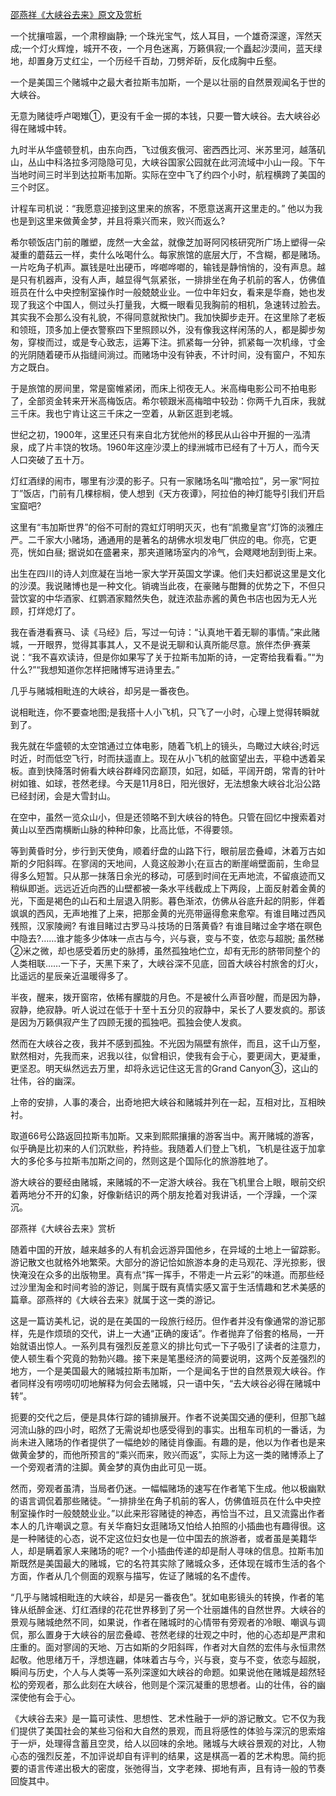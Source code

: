 [邵燕祥《大峡谷去来》原文及赏析](https://www.vrrw.net/wx/9144.html)

一个扰攘喧嚣，一个肃穆幽静; 一个珠光宝气，炫人耳目，一个雄奇深邃，浑然天成;一个灯火辉煌，城开不夜，一个月色迷离，万籁俱寂;一个矗起沙漠间，蓝天绿地，却置身万丈红尘，一个历经千百劫，刀劈斧斫，反化成胸中丘壑。

一个是美国三个赌城中之最大者拉斯韦加斯，一个是以壮丽的自然景观闻名于世的大峡谷。

无意为赌徒呼卢喝雉①，更没有千金一掷的本钱，只要一瞥大峡谷。去大峡谷必得在赌城中转。

九时半从华盛顿登机，由东向西，飞过俄亥俄河、密西西比河、米苏里河，越落矶山，丛山中科洛拉多河隐隐可见，大峡谷国家公园就在此河流域中小山一段。下午当地时间三时半到达拉斯韦加斯。实际在空中飞了约四个小时，航程横跨了美国的三个时区。

计程车司机说：“我愿意迎接到这里来的旅客，不愿意送离开这里走的。” 他以为我也是到这里来做黄金梦，并且将乘兴而来，败兴而返么?



希尔顿饭店门前的雕塑，庞然一大金盆，就像芝加哥阿冈核研究所广场上塑得一朵凝重的蘑菇云一样，卖什么吆喝什么。每家旅馆的底层大厅，不含糊，都是赌场。一片吃角子机声。赢钱是吐出硬币，哗啷哗啷的，输钱是静悄悄的，没有声息。越是只有机器声，没有人声，越显得气氛紧张，一排排坐在角子机前的客人，仿佛值班员在什么中央控制室操作时一般兢兢业业。一位中年妇女，看来是华裔，她也发现了我这个中国人，侧过头打量我，大概一眼看见我胸前的相机，急速转过脸去。其实我不会那么没有礼貌，不得同意就揿快门。我加快脚步走开。在这里除了老板和领班，顶多加上便衣警察四下里照顾以外，没有像我这样闲荡的人，都是脚步匆匆，穿梭而过，或是专心致志，运筹下注。抓紧每一分钟，抓紧每一次机缘，寸金的光阴随着硬币从指缝间淌过。而赌场中没有钟表，不计时间，没有窗户，不知东方之既白。

于是旅馆的房间里，常是窗帷紧闭，而床上彻夜无人。米高梅电影公司不拍电影了，全部资金转来开米高梅饭店。希尔顿跟米高梅暗中较劲：你两千九百床，我就三千床。我也宁肯让这三千床之一空着，从新区逛到老城。

世纪之初，1900年，这里还只有来自北方犹他州的移民从山谷中开掘的一泓清泉，成了片丰饶的牧场。1960年这座沙漠上的绿洲城市已经有了十万人，而今天人口突破了五十万。

灯红酒绿的闹市，哪里有沙漠的影子。只有一家赌场名叫“撒哈拉”，另一家“阿拉丁”饭店，门前有几棵棕榈，使人想到《天方夜谭》，阿拉伯的神灯能导引我们开启宝窟吧?

这里有“韦加斯世界”的俗不可耐的霓虹灯明明灭灭，也有“凯撒皇宫”灯饰的淡雅庄严。二千家大小赌场，通通用的是著名的胡佛水坝发电厂供应的电。你亮，它更亮，恍如白昼; 据说如在盛暑来，那夹道赌场室内的冷气，会飕飕地刮到街上来。

出生在四川的诗人刘庶凝在当地一家大学开英国文学课。他们夫妇都说这里是文化的沙漠。我说赌博也是一种文化。销魂当此夜，在豪赌与酣舞的优势之下，不但只营饮宴的中华酒家、红鹦酒家黯然失色，就连浓盐赤酱的黄色书店也因为无人光顾，打烊熄灯了。

我在香港看赛马、读《马经》后，写过一句诗：“认真地干着无聊的事情。”来此赌城，一开眼界，觉得其事其人，又不是说无聊和认真所能尽意。旅伴杰伊·赛莱说：“我不喜欢读诗，但是你如果写了关于拉斯韦加斯的诗，一定寄给我看看。”“为什么?”“我想知道你怎样把赌博写进诗里去。”

几乎与赌城相毗连的大峡谷，却另是一番夜色。

说相毗连，你不要查地图;是我搭十人小飞机，只飞了一小时，心理上觉得转瞬就到了。

我先就在华盛顿的太空馆通过立体电影，随着飞机上的镜头，鸟瞰过大峡谷;时远时近，时而低空飞行，时而扶遥直上。现在从小飞机的舷窗望出去，平稳中透着呆板。直到快降落时俯看大峡谷群峰冈峦巅顶，如冠，如砥，平阔开朗，常青的针叶树如锥、如球，苍然老绿。今天是11月8日，阳光很好，无法想象大峡谷北沿公路已经封闭，会是大雪封山。

在空中，虽然一览众山小，但是还领略不到大峡谷的特色。只管在回忆中搜索着对黄山以至西南横断山脉的种种印象，比高比低，不得要领。

等到黄昏时分，步行到天使角，顺着纡盘的山路下行，眼前层峦叠嶂，沐着万古如斯的夕阳斜晖。在寥阔的天地间，人竟这般渺小;在亘古的断崖峭壁面前，生命显得多么短暂。只从那一抹落日余光的移动，可感到时间在无声地流，不留痕迹而又稍纵即逝。远远近近向西的山壁都被一条水平线截成上下两段，上面反射着金黄的光，下面是褐色的山石和土层退入阴影。暮色渐浓，仿佛从谷底升起的阴影，伴着飒飒的西风，无声地推了上来，把那金黄的光亮带逼得愈来愈窄。有谁目睹过西风残照，汉家陵阙? 有谁目睹过古罗马斗技场的日落黄昏? 有谁目睹过金字塔在暝色中隐去?……谁才能多少体味一点古与今，兴与衰，变与不变，依恋与超脱; 虽然稊②米之微，却也感受着历史的脉搏，虽然孤独地伫立，却有无形的脐带同整个的人类相联……一下子，天黑下来了，大峡谷深不见底，回首大峡谷村旅舍的灯火，比遥远的星辰亲近温暖得多了。

半夜，醒来，拨开窗帘，依稀有朦胧的月色。不是被什么声音吵醒，而是因为静，寂静，绝寂静。听人说过在低于十至十五分贝的寂静中，呆长了人要发疯的。那该是因为万籁俱寂产生了四顾无援的孤独吧。孤独会使人发疯。

然而在大峡谷之夜，我并不感到孤独。不光因为隔壁有旅伴，而且，这千山万壑，默然相对，先我而来，迟我以往，似曾相识，使我有会于心，要更阔大，更凝重，更坚忍。明天纵然远去万里，却将永远记住这无言的Grand Canyon③，这山的壮伟，谷的幽深。

上帝的安排，人事的凑合，出奇地把大峡谷和赌城并列在一起，互相对比，互相映衬。

取道66号公路返回拉斯韦加斯。又来到熙熙攘攘的游客当中。离开赌城的游客，似乎确是比初来的人们沉默些，矜持些。我随着人们登上飞机，飞机是往返于加拿大的多伦多与拉斯韦加斯之间的，然则这是个国际化的旅游胜地了。

游大峡谷的要经由赌城，来赌城的不一定游大峡谷。我在飞机里合上眼，眼前交织着两地分不开的幻象，好像新结识的两个朋友抢着对我讲话，一个浮躁，一个深沉。

邵燕祥《大峡谷去来》赏析

随着中国的开放，越来越多的人有机会远游异国他乡，在异域的土地上一留踪影。游记散文也就格外地繁荣。大部分的游记恰如旅游本身的走马观花、浮光掠影，很快淹没在众多的出版物里。真有点“挥一挥手，不带走一片云彩”的味道。而那些经过沙里淘金和时间考验的游记，则属于既有真情实感又富于生活情趣和艺术美感的篇章。邵燕祥的《大峡谷去来》就属于这一类的游记。

这是一篇访美札记，说的是在美国的一段旅行经历。但作者并没有像通常的游记那样，先是作烦琐的交代，讲上一大通“正确的废话”。作者抛弃了俗套的格局，一开始就语出惊人。一系列具有强烈反差意义的排比句式一下子吸引了读者的注意力，使人顿生看个究竟的勃勃兴趣。接下来是笔墨经济的简要说明，这两个反差强烈的地方，一个是美国最大的赌城拉斯韦加斯，一个是闻名于世的自然景观大峡谷。作者同样没有唠唠叨叨地解释为何会去赌城，只一语中矢，“去大峡谷必得在赌城中转”。

扼要的交代之后，便是具体行踪的铺排展开。作者不说美国交通的便利，但那飞越河流山脉的四小时，昭然了无需说却也感受得到的事实。出租车司机的一番话，为尚未进入赌场的作者提供了一幅绝妙的赌徒肖像画。有趣的是，他以为作者也是来做黄金梦的，而他所预言的“乘兴而来，败兴而返”，实际上为这一类的赌博添上了一个旁观者清的注脚。黄金梦的真伪由此可见一斑。

然而，旁观者虽清，当局者仍迷。一幅幅赌场的速写在作者笔下生成。他以极幽默的语言调侃着那些赌徒。“一排排坐在角子机前的客人，仿佛值班员在什么中央控制室操作时一般兢兢业业。”以此来形容赌徒的神态，再恰当不过，且又流露出作者本人的几许嘲讽之意。有关华裔妇女逛赌场又怕给人拍照的小插曲也有趣得很。这是一种赌徒的心态，说不定这位妇女也是一位中国去的旅游者，或者虽是美籍华人，却是瞒着家人来赌场的呢? 一个小插曲传递的却是耐人寻味的信息。拉斯韦加斯既然是美国最大的赌城，它的名符其实除了赌城众多，还体现在城市生活的各个方面，作者从几个侧面的观察与描写，佐证了赌城的名不虚传。

“几乎与赌城相毗连的大峡谷，却是另一番夜色”。犹如电影镜头的转换，作者的笔锋从纸醉金迷、灯红酒绿的花花世界移到了另一个壮丽雄伟的自然世界。大峡谷的景观与赌城绝然不同，如果说，作者在赌城时的心情带有旁观者的冷眼、嘲讽与调侃，那么置身于大峡谷的层峦叠嶂、苍然老绿的壮观之中时，他的心态却是严肃和庄重的。面对寥阔的天地、万古如斯的夕阳斜晖，作者对大自然的宏伟与永恒肃然起敬。他思绪万千，浮想连翩，体味着古与今，兴与衰，变与不变，依恋与超脱，瞬间与历史，个人与人类等一系列深邃如大峡谷的命题。如果说他在赌城是超然轻松的旁观者，那么此刻在大峡谷，他则是个深沉凝重的思想者。山的壮伟，谷的幽深使他有会于心。

《大峡谷去来》是一篇可读性、思想性、艺术性融于一炉的游记散文。它不仅为我们提供了美国社会的某些习俗和大自然的景观，而且将感性的体验与深沉的思索熔于一炉，处理得含蓄且空灵，给人以回味的余地。赌城与大峡谷景观的对比，人物心态的强烈反差，不加评说却自有评判的结果，这是棋高一着的艺术构思。简约扼要的语言传递出极大的密度，张弛得当，文字老辣、掷地有声，且有诗一般的节奏回旋其中。

